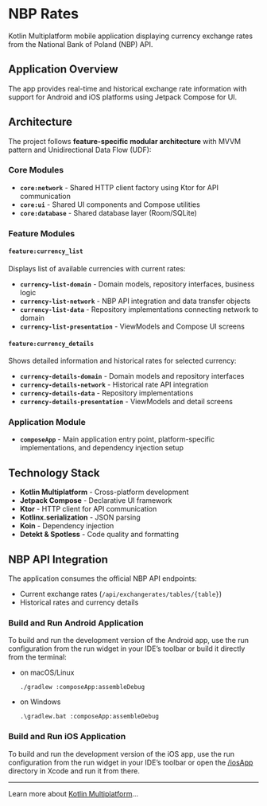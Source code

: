 # NBP Rates

Kotlin Multiplatform mobile application displaying currency exchange rates from the National Bank of Poland (NBP) API.

## Application Overview

The app provides real-time and historical exchange rate information with support for Android and iOS platforms using Jetpack Compose for UI.

## Architecture

The project follows **feature-specific modular architecture** with MVVM pattern and Unidirectional Data Flow (UDF):

### Core Modules
- **`core:network`** - Shared HTTP client factory using Ktor for API communication
- **`core:ui`** - Shared UI components and Compose utilities
- **`core:database`** - Shared database layer (Room/SQLite)

### Feature Modules

#### `feature:currency_list`
Displays list of available currencies with current rates:
- **`currency-list-domain`** - Domain models, repository interfaces, business logic
- **`currency-list-network`** - NBP API integration and data transfer objects  
- **`currency-list-data`** - Repository implementations connecting network to domain
- **`currency-list-presentation`** - ViewModels and Compose UI screens

#### `feature:currency_details` 
Shows detailed information and historical rates for selected currency:
- **`currency-details-domain`** - Domain models and repository interfaces
- **`currency-details-network`** - Historical rate API integration
- **`currency-details-data`** - Repository implementations
- **`currency-details-presentation`** - ViewModels and detail screens

### Application Module
- **`composeApp`** - Main application entry point, platform-specific implementations, and dependency injection setup

## Technology Stack

- **Kotlin Multiplatform** - Cross-platform development
- **Jetpack Compose** - Declarative UI framework
- **Ktor** - HTTP client for API communication
- **Kotlinx.serialization** - JSON parsing
- **Koin** - Dependency injection
- **Detekt & Spotless** - Code quality and formatting

## NBP API Integration

The application consumes the official NBP API endpoints:
- Current exchange rates (`/api/exchangerates/tables/{table}`)
- Historical rates and currency details

### Build and Run Android Application

To build and run the development version of the Android app, use the run configuration from the run widget
in your IDE’s toolbar or build it directly from the terminal:
- on macOS/Linux
  ```shell
  ./gradlew :composeApp:assembleDebug
  ```
- on Windows
  ```shell
  .\gradlew.bat :composeApp:assembleDebug
  ```

### Build and Run iOS Application

To build and run the development version of the iOS app, use the run configuration from the run widget
in your IDE’s toolbar or open the [/iosApp](./iosApp) directory in Xcode and run it from there.

---

Learn more about [Kotlin Multiplatform](https://www.jetbrains.com/help/kotlin-multiplatform-dev/get-started.html)…